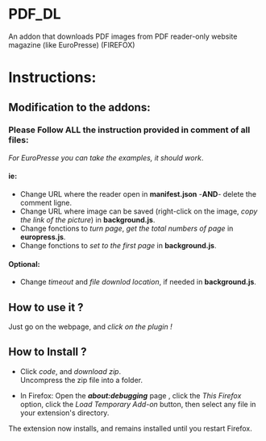 # PDF_DL
An addon that downloads PDF images from PDF reader-only website magazine (like EuroPresse) (FIREFOX)

 
# Instructions:

## Modification to the addons:
### Please Follow **ALL** the instruction provided in comment of all files:
*For EuroPresse you can take the examples, it should work*.

#### ie:
* Change URL where the reader open in **manifest.json** -**AND**- delete the comment ligne.
* Change URL where image can be saved (right-click on the image, *copy the link of the picture*) in **background.js**.
* Change fonctions to *turn page*, *get the total numbers of page* in **europress.js**.
* Change fonctions to *set to the first page* in **background.js**.

#### Optional:
* Change *timeout* and *file downlod location*, if needed in **background.js**.

## How to use it ?
Just go on the webpage, and *click on the plugin !*

## How to Install ?
* Click *code*, and *download zip*.  
Uncompress the zip file into a folder.

* In Firefox: Open the ***about:debugging*** page , click the *This Firefox* option, click the *Load Temporary Add-on* button, then select any file in your extension's directory.

The extension now installs, and remains installed until you restart Firefox.
